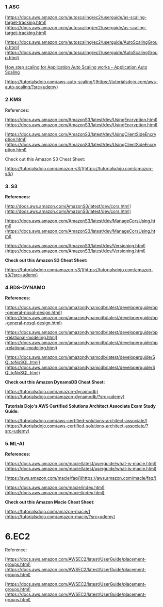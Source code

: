### 1.ASG

[https://docs.aws.amazon.com/autoscaling/ec2/userguide/as-scaling-target-tracking.html](https://docs.aws.amazon.com/autoscaling/ec2/userguide/as-scaling-target-tracking.html)

[https://docs.aws.amazon.com/autoscaling/ec2/userguide/AutoScalingGroup.html](https://docs.aws.amazon.com/autoscaling/ec2/userguide/AutoScalingGroup.html)

[How step scaling for Application Auto Scaling works - Application Auto Scaling](https://docs.aws.amazon.com/autoscaling/application/userguide/step-scaling-policy-overview.html#step-scaling-cooldown)

[https://tutorialsdojo.com/aws-auto-scaling/](https://tutorialsdojo.com/aws-auto-scaling/?src=udemy)

### 2.KMS

References:

[https://docs.aws.amazon.com/AmazonS3/latest/dev/UsingEncryption.html](https://docs.aws.amazon.com/AmazonS3/latest/dev/UsingEncryption.html)

[https://docs.aws.amazon.com/AmazonS3/latest/dev/UsingClientSideEncryption.html](https://docs.aws.amazon.com/AmazonS3/latest/dev/UsingClientSideEncryption.html)

Check out this Amazon S3 Cheat Sheet:

[https://tutorialsdojo.com/amazon-s3/](https://tutorialsdojo.com/amazon-s3/)

### 3. S3

**References:**

[http://docs.aws.amazon.com/AmazonS3/latest/dev/cors.html](http://docs.aws.amazon.com/AmazonS3/latest/dev/cors.html)

[https://docs.aws.amazon.com/AmazonS3/latest/dev/ManageCorsUsing.html](https://docs.aws.amazon.com/AmazonS3/latest/dev/ManageCorsUsing.html)

[https://docs.aws.amazon.com/AmazonS3/latest/dev/Versioning.html](https://docs.aws.amazon.com/AmazonS3/latest/dev/Versioning.html)

**Check out this Amazon S3 Cheat Sheet:**

[https://tutorialsdojo.com/amazon-s3/](https://tutorialsdojo.com/amazon-s3/?src=udemy)

### 4.RDS-DYNAMO

**References:**

[https://docs.aws.amazon.com/amazondynamodb/latest/developerguide/bp-general-nosql-design.html](https://docs.aws.amazon.com/amazondynamodb/latest/developerguide/bp-general-nosql-design.html)

[https://docs.aws.amazon.com/amazondynamodb/latest/developerguide/bp-relational-modeling.html](https://docs.aws.amazon.com/amazondynamodb/latest/developerguide/bp-relational-modeling.html)

[https://docs.aws.amazon.com/amazondynamodb/latest/developerguide/SQLtoNoSQL.html](https://docs.aws.amazon.com/amazondynamodb/latest/developerguide/SQLtoNoSQL.html)

**Check out this Amazon DynamoDB Cheat Sheet:**

[https://tutorialsdojo.com/amazon-dynamodb](https://tutorialsdojo.com/amazon-dynamodb/?src=udemy)

**Tutorials Dojo's AWS Certified Solutions Architect Associate Exam Study Guide:**

[https://tutorialsdojo.com/aws-certified-solutions-architect-associate/](https://tutorialsdojo.com/aws-certified-solutions-architect-associate/?src=udemy)

### 5.ML-AI

**References:**

[https://docs.aws.amazon.com/macie/latest/userguide/what-is-macie.html](https://docs.aws.amazon.com/macie/latest/userguide/what-is-macie.html)

[https://aws.amazon.com/macie/faq/](https://aws.amazon.com/macie/faq/)

[https://docs.aws.amazon.com/macie/index.html](https://docs.aws.amazon.com/macie/index.html)

**Check out this Amazon Macie Cheat Sheet:**

[https://tutorialsdojo.com/amazon-macie/](https://tutorialsdojo.com/amazon-macie/?src=udemy)

# 6.EC2

Reference:

[https://docs.aws.amazon.com/AWSEC2/latest/UserGuide/placement-groups.html](https://docs.aws.amazon.com/AWSEC2/latest/UserGuide/placement-groups.html)

[https://docs.aws.amazon.com/AWSEC2/latest/UserGuide/placement-groups.html](https://docs.aws.amazon.com/AWSEC2/latest/UserGuide/placement-groups.html)
